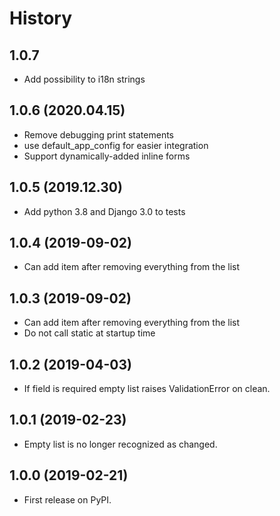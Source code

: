 # History

## 1.0.7

  - Add possibility to i18n strings

## 1.0.6 (2020.04.15)

  - Remove debugging print statements
  - use default_app_config for easier integration
  - Support dynamically-added inline forms

## 1.0.5 (2019.12.30)

  - Add python 3.8 and Django 3.0 to tests

## 1.0.4 (2019-09-02)

  - Can add item after removing everything from the list

## 1.0.3 (2019-09-02)

  - Can add item after removing everything from the list
  - Do not call static at startup time

## 1.0.2 (2019-04-03)

  - If field is required empty list raises ValidationError on clean.

## 1.0.1 (2019-02-23)

  - Empty list is no longer recognized as changed.


## 1.0.0 (2019-02-21)

  - First release on PyPI.
